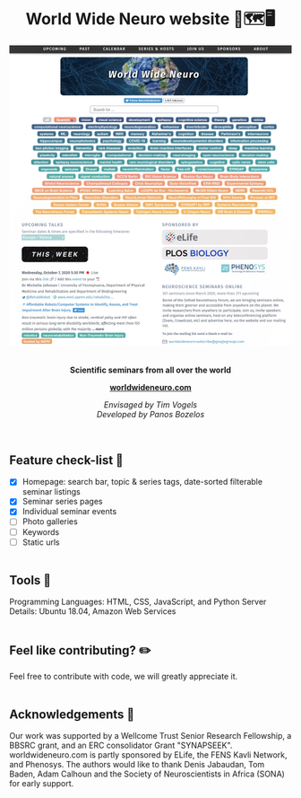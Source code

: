 <div align="center">
  <h1>
    World Wide Neuro website 🧠🗺️🖥️
  </h1>
  
  <p align="center">
</p>
  <a href="https://worldwideneuro.com"><img src="website_preview.jpg" width=850></a>
  <br/><br/>
  <p>
    <strong>Scientific seminars from all over the world</strong>
</p>

  <p>
    <strong><a href="https://worldwideneuro.com">worldwideneuro.com</a></strong>
  </p>

  <p>
    <i>Envisaged by Tim Vogels<br>Developed by Panos Bozelos</i>
  </p>

<br/>
</div>

## Feature check-list 🧭

- [x] Homepage: search bar, topic & series tags, date-sorted filterable seminar listings
- [x] Seminar series pages
- [x] Individual seminar events
- [ ] Photo galleries
- [ ] Keywords
- [ ] Static urls
<br/><br/>

## Tools 🚀

Programming Languages: HTML, CSS, JavaScript, and Python
Server Details: Ubuntu 18.04, Amazon Web Services
<br/><br/>

## Feel like contributing? ✏️

Feel free to contribute with code, we will greatly appreciate it.
<br/><br/>

## Acknowledgements 🙏

Our work was supported by a Wellcome Trust Senior Research Fellowship, a BBSRC grant, and an ERC consolidator Grant "SYNAPSEEK". worldwideneuro.com is partly sponsored by ELife, the FENS Kavli Network, and Phenosys. The authors would like to thank Denis Jabaudan, Tom Baden, Adam Calhoun and the Society of Neuroscientists in Africa (SONA) for early support.
